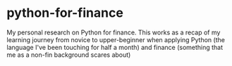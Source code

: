 # python-for-finance
My personal research on Python for finance. This works as a recap of my learning journey from novice to upper-beginner when applying Python (the language I've been touching for half a month) and finance (something that me as a non-fin background scares about)
